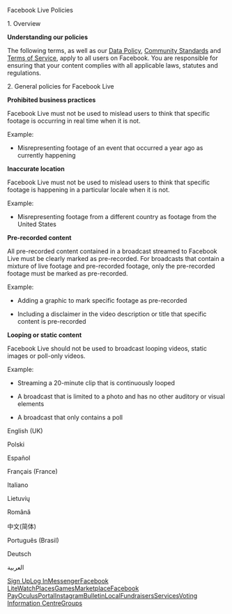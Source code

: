 Facebook Live Policies

1\. Overview

**Understanding our policies**

The following terms, as well as our [Data Policy](https://www.facebook.com/about/privacy/), [Community Standards](https://www.facebook.com/communitystandards/) and [Terms of Service](https://www.facebook.com/legal/terms), apply to all users on Facebook. You are responsible for ensuring that your content complies with all applicable laws, statutes and regulations.

2\. General policies for Facebook Live

**Prohibited business practices**

Facebook Live must not be used to mislead users to think that specific footage is occurring in real time when it is not.

Example:

*   Misrepresenting footage of an event that occurred a year ago as currently happening

**Inaccurate location**

Facebook Live must not be used to mislead users to think that specific footage is happening in a particular locale when it is not.

Example:

*   Misrepresenting footage from a different country as footage from the United States

**Pre-recorded content**

All pre-recorded content contained in a broadcast streamed to Facebook Live must be clearly marked as pre-recorded. For broadcasts that contain a mixture of live footage and pre-recorded footage, only the pre-recorded footage must be marked as pre-recorded.

Example:

*   Adding a graphic to mark specific footage as pre-recorded

*   Including a disclaimer in the video description or title that specific content is pre-recorded

**Looping or static content**

Facebook Live should not be used to broadcast looping videos, static images or poll-only videos.

Example:

*   Streaming a 20-minute clip that is continuously looped

*   A broadcast that is limited to a photo and has no other auditory or visual elements

*   A broadcast that only contains a poll

English (UK)

Polski

Español

Français (France)

Italiano

Lietuvių

Română

中文(简体)

Português (Brasil)

Deutsch

العربية

[Sign Up](https://www.facebook.com/reg/)[Log In](https://www.facebook.com/login/)[Messenger](https://l.facebook.com/l.php?u=https%3A%2F%2Fmessenger.com%2F&h=AT2mG0JOcsZxo9qN2Vig6g-60asbrAynt2XsrTLyLu-ukYnbaPHCnrB3qxAPeFMS0Gbn9HRzu7j3BgkRWHewan4YcE45o6ocDQju4PNX5fzJ_nSNVXXVYMK1hC4FoZOVePb1N4RUlKG19-3THyA2Zmx-mXb3PS7SkGCKGw)[Facebook Lite](https://www.facebook.com/lite/)[Watch](https://en-gb.facebook.com/watch/)[Places](https://www.facebook.com/places/)[Games](https://www.facebook.com/games/)[Marketplace](https://www.facebook.com/marketplace/)[Facebook Pay](https://pay.facebook.com/)[Oculus](https://l.facebook.com/l.php?u=https%3A%2F%2Fwww.oculus.com%2F&h=AT2mG0JOcsZxo9qN2Vig6g-60asbrAynt2XsrTLyLu-ukYnbaPHCnrB3qxAPeFMS0Gbn9HRzu7j3BgkRWHewan4YcE45o6ocDQju4PNX5fzJ_nSNVXXVYMK1hC4FoZOVePb1N4RUlKG19-3THyA2Zmx-mXb3PS7SkGCKGw)[Portal](https://portal.facebook.com/)[Instagram](https://l.facebook.com/l.php?u=https%3A%2F%2Fwww.instagram.com%2F&h=AT2mG0JOcsZxo9qN2Vig6g-60asbrAynt2XsrTLyLu-ukYnbaPHCnrB3qxAPeFMS0Gbn9HRzu7j3BgkRWHewan4YcE45o6ocDQju4PNX5fzJ_nSNVXXVYMK1hC4FoZOVePb1N4RUlKG19-3THyA2Zmx-mXb3PS7SkGCKGw)[Bulletin](https://www.bulletin.com/)[Local](https://www.facebook.com/local/lists/245019872666104/)[Fundraisers](https://www.facebook.com/fundraisers/)[Services](https://www.facebook.com/biz/directory/)[Voting Information Centre](https://www.facebook.com/votinginformationcenter/?entry_point=c2l0ZQ%3D%3D)[Groups](https://www.facebook.com/groups/explore/)